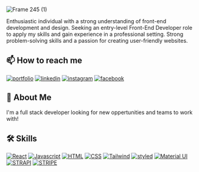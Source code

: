 ![Frame 245 (1)](https://user-images.githubusercontent.com/71230686/214513305-38b5d8cf-4f1b-41c1-a45d-dad423cf208c.png)

Enthusiastic individual with a strong understanding of front-end development and design. Seeking an entry-level Front-End Developer role to apply my skills and gain experience in a professional setting. Strong problem-solving skills and a passion for creating user-friendly websites.

## 📫 How to reach me

[![portfolio](https://img.shields.io/badge/my_portfolio-000?style=for-the-badge&logo=ko-fi&logoColor=white)](https://portfolio-muhammadosama.netlify.app//)
[![linkedin](https://img.shields.io/badge/linkedin-0A66C2?style=for-the-badge&logo=linkedin&logoColor=white)](https://www.linkedin.com/in/muhammad-osama-688123162/)
[![instagram](https://img.shields.io/badge/instagram-1DA1F2?style=for-the-badge&logo=instagram&logoColor=white)](https://www.instagram.com/silverous_spy/)
[![facebook](https://img.shields.io/badge/facebook-1DA1F2?style=for-the-badge&logo=facebook&logoColor=white)](https://www.facebook.com/mohammad.osama.94009)

## 🌠 About Me

I'm a full stack developer looking for new oppertunities and teams to work with!

## 🛠 Skills

[![React](https://img.shields.io/badge/react-0A66C2?style=for-the-badge&logo=react&logoColor=blue)](/null)
[![Javascript](https://img.shields.io/badge/Javascript-ffd000?style=for-the-badge&logo=Javascript&logoColor=white)](/null)
[![HTML](https://img.shields.io/badge/HTML-ffae00?style=for-the-badge&logo=HTML&logoColor=white)](/null)
[![CSS](https://img.shields.io/badge/CSS-ff0099?style=for-the-badge&logo=CSS&logoColor=white)](/null)
[![Tailwind](https://img.shields.io/badge/Tailwind-00ccff?style=for-the-badge&logo=Tailwind&logoColor=white)](/null)
[![styled](https://img.shields.io/badge/styled-e600ff?style=for-the-badge&logo=styled-components&logoColor=white)](/null)
[![Material UI](https://img.shields.io/badge/MaterialUi-0A66C2?style=for-the-badge&logo=MaterialUi&logoColor=white)](/null)
[![STRAPI](https://img.shields.io/badge/strapi-aa00ff?style=for-the-badge&logo=strapi&logoColor=white)](/null)
[![STRIPE](https://img.shields.io/badge/stripe-000000?style=for-the-badge&logo=stripe&logoColor=white)](/null)
